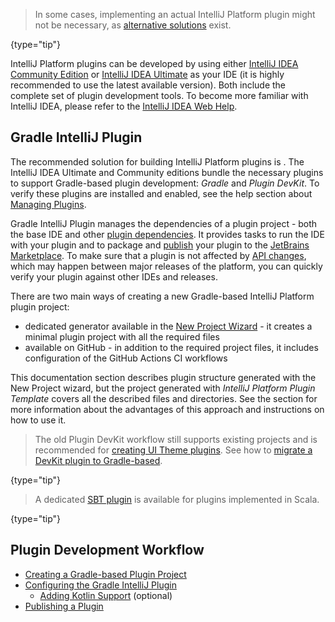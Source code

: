 [//]: # (title: Developing A Plugin)

<!-- Copyright 2000-2022 JetBrains s.r.o. and contributors. Use of this source code is governed by the Apache 2.0 license. -->

> In some cases, implementing an actual IntelliJ Platform plugin might not be necessary, as [alternative solutions](plugin_alternatives.md) exist.
>
{type="tip"}

IntelliJ Platform plugins can be developed by using either [IntelliJ IDEA Community Edition](https://www.jetbrains.com/idea/download/) or [IntelliJ IDEA Ultimate](https://www.jetbrains.com/idea/download/) as your IDE (it is highly recommended to use the latest available version).
Both include the complete set of plugin development tools.
To become more familiar with IntelliJ IDEA, please refer to the [IntelliJ IDEA Web Help](https://www.jetbrains.com/idea/help/).

## Gradle IntelliJ Plugin

The recommended solution for building IntelliJ Platform plugins is [](tools_gradle_intellij_plugin.md).
The IntelliJ IDEA Ultimate and Community editions bundle the necessary plugins to support Gradle-based plugin development: _Gradle_ and _Plugin DevKit_.
To verify these plugins are installed and enabled, see the help section about [Managing Plugins](https://www.jetbrains.com/help/idea/managing-plugins.html).

Gradle IntelliJ Plugin manages the dependencies of a plugin project - both the base IDE and other [plugin dependencies](plugin_dependencies.md).
It provides tasks to run the IDE with your plugin and to package and [publish](publishing_plugin.md#publishing-plugin-with-gradle) your plugin to the [JetBrains Marketplace](https://plugins.jetbrains.com).
To make sure that a plugin is not affected by [API changes](api_changes_list.md), which may happen between major releases of the platform, you can quickly verify your plugin against other IDEs and releases.

There are two main ways of creating a new Gradle-based IntelliJ Platform plugin project:
- dedicated generator available in the [New Project Wizard](https://www.jetbrains.com/help/idea/new-project-wizard.html) - it creates a minimal plugin project with all the required files
- [](github_template.md) available on GitHub - in addition to the required project files, it includes configuration of the GitHub Actions CI workflows

This documentation section describes plugin structure generated with the <control>New Project</control> wizard, but the project generated with _IntelliJ Platform Plugin Template_ covers all the described files and directories.
See the [](github_template.md) section for more information about the advantages of this approach and instructions on how to use it.

> The old Plugin DevKit workflow still supports existing projects and is recommended for [creating UI Theme plugins](creating_ui_themes.md).
See how to [migrate a DevKit plugin to Gradle-based](migrating_plugin_devkit_to_gradle.md).
>
{type="tip"}

> A dedicated [SBT plugin](https://github.com/JetBrains/sbt-idea-plugin) is available for plugins implemented in Scala.
>
{type="tip"}

## Plugin Development Workflow

* [Creating a Gradle-based Plugin Project](gradle_prerequisites.md)
* [Configuring the Gradle IntelliJ Plugin](gradle_guide.md)
  * [Adding Kotlin Support](kotlin.md) (optional)
* [Publishing a Plugin](publishing_plugin.md)
